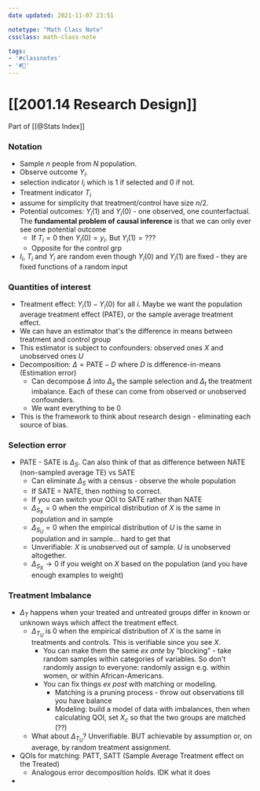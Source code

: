 ```yaml
---
date updated: 2021-11-07 23:51

notetype: "Math Class Note"
cssclass: math-class-note

tags: 
- '#classnotes'
- '#🚧'
---
```


# [[2001.14 Research Design]]
Part of [[@Stats Index]]


### Notation
- Sample $n$ people from $N$ population. 
- Observe outcome $Y_i$.
- selection indicator $I_i$ which is $1$ if selected and $0$ if not. 
- Treatment indicator $T_i$
- assume for simplicity that treatment/control have size $n/2$. 
- Potential outcomes: $Y_i(1)$ and $Y_i(0)$ - one observed, one counterfactual. The **fundamental problem of causal inference** is that we can only ever see one potential outcome
	- If $T_i = 0$ then $Y_i(0) = y_i$. But $Y_i(1) = ???$
	- Opposite for the control grp
- $I_i$, $T_i$ and $Y_i$ are random even though $Y_i(0)$ and $Y_i(1)$ are fixed - they are fixed functions of a random input


### Quantities of interest
- Treatment effect: $Y_i(1) - Y_i(0)$ for all $i$. Maybe we want the population average treatment effect (PATE), or the sample average treatment effect. 
- We can have an estimator that's the difference in means between treatment and control group
- This estimator is subject to confounders: observed ones $X$ and unobserved ones $U$
- Decomposition: $\Delta = \text{PATE} - D$ where $D$ is difference-in-means (Estimation error)
	- Can decompose $\Delta$ into $\Delta_s$ the sample selection and $\Delta_t$ the treatment imbalance. Each of these can come from observed or unobserved confounders. 
	- We want everything to be 0
- This is the framework to think about research design - eliminating each source of bias. 


### Selection error
- PATE - SATE is $\Delta_S$. Can also think of that as difference between NATE (non-sampled average TE) vs SATE 
	- Can eliminate $\Delta_S$ with a census - observe the whole population
	- If SATE = NATE, then nothing to correct. 
	- If you can switch your QOI to SATE rather than NATE
	- $\Delta_{S_X} = 0$ when the empirical distribution of $X$ is the same in population and in sample
	- $\Delta_{S_U} = 0$ when the empirical distribution of $U$ is the same in population and in sample... hard to get that
	- Unverifiable: $X$ is unobserved out of sample. $U$ is unobserved altogether. 
	- $\Delta_{S_X} \to 0$ if you weight on $X$ based on the population (and you have enough examples to weight)

### Treatment Imbalance
- $\Delta_T$ happens when your treated and untreated groups differ in known or unknown ways which affect the treatment effect.
	- $\Delta_{T_U}$ is $0$ when the empirical distribution of $X$ is the same in treatments and controls. This is verifiable since you see $X$.
		- You can make them the same *ex ante* by "blocking" - take random samples within categories of variables. So don't randomly assign to everyone: randomly assign e.g. within women, or within African-Americans.
		- You can fix things *ex post* with matching or modeling. 
			- Matching is a pruning process - throw out observations till you have balance
			- Modeling: build a model of data with imbalances, then when calculating QOI, set $X_c$ so that the two groups are matched (??)
	- What about $\Delta_{T_U}$? Unverifiable. BUT achievable by assumption or, on average, by random treatment assignment. 
- QOIs for matching: PATT, SATT (Sample Average Treatment effect on the Treated)
	- Analogous error decomposition holds. IDK what it does
- 